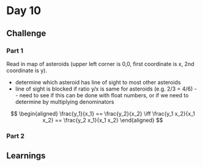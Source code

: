 # Day 10

## Challenge

### Part 1

Read in map of asteroids (upper left corner is 0,0, first coordinate is x, 2nd coordinate is y).

- determine which asteroid has line of sight to most other asteroids
- line of sight is blocked if ratio y/x is same for asteroids (e.g. 2/3 = 4/6) -- need to see if this can be done with float numbers, or if we need to determine by multiplying denominators

$$
\begin{aligned}
  \frac{y_1}{x_1} == \frac{y_2}{x_2} \iff \frac{y_1 x_2}{x_1 x_2} == \frac{y_2 x_1}{x_1 x_2}
\end{aligned}
$$

### Part 2

## Learnings
